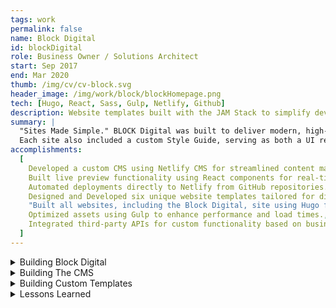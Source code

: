 ```yaml
---
tags: work
permalink: false
name: Block Digital
id: blockDigital
role: Business Owner / Solutions Architect
start: Sep 2017
end: Mar 2020
thumb: /img/cv/cv-block.svg
header_image: /img/work/block/blockHomepage.png
tech: [Hugo, React, Sass, Gulp, Netlify, Github]
description: Website templates built with the JAM Stack to simplify development and content management.
summary: |
  "Sites Made Simple." BLOCK Digital was built to deliver modern, high-performance, and lightweight websites using JAMstack technologies. At its core, BLOCK leveraged the Hugo Static Site Generator, where I developed reusable components—or “blocks”—that could be referenced in Markdown files to generate pages dynamically. The sites were deployed via Netlify, with a fully editable CMS powered by Netlify CMS and React.js.<br>
  Each site also included a custom Style Guide, serving as both a UI reference for clients and a developer-friendly resource with code examples, ensuring seamless content management and scalability. There were many aspects to this project but in the details below I go through what I believe are the key points that were worth sharing.
accomplishments:
  [
    Developed a custom CMS using Netlify CMS for streamlined content management.,
    Built live preview functionality using React components for real-time content editing.,
    Automated deployments directly to Netlify from GitHub repositories.,
    Designed and Developed six unique website templates tailored for different business needs.,
    "Built all websites, including the Block Digital, site using Hugo for speed and flexibility.",
    Optimized assets using Gulp to enhance performance and load times.,
    Integrated third-party APIs for custom functionality based on business requirements.,
  ]
---
```


<!-- Details -->
<details>
    <summary>Building Block Digital</summary>
    <div class="details-content">
        <div class="detail-image-wrapper" data-scrollable="true">
            <div class="scroll-container" tabindex="0" role="region" aria-label="Scrollable image content">
                <img src="/img/work/block/block-homepage.png" alt="Block Digital website" loading="lazy">
            </div>
            <div class="scroll-indicator">
                <em><span class="sr-only">This Section is</span> Scrollable</em>
            </div>
        </div>
        <h3>Forming the Idea</h3>
        <p>
            I wanted to create a faster, simpler, and cheaper way to develop and deploy sites for small businesses. I wanted to avoid the headache of developing and maintaining Wordpress sites. Scaling this into a viable business was my first goal, but my second goal was to experiment with <strong>JAMstack</strong> technologies and see exactly what was possible. I wanted to "productize" web services. The main product being website development. Other services I wanted to offer were:
        </p>
        <ul role="list">
            <li>Web Design</li>
            <li>Brand Strategy</li>
            <li>Digital Marketing</li>
            <li>Site Audits</li>
        </ul>
        <p>
            Web Design would be provided by the <a href="https://www.manypixels.co/" title="Go to ManyPixels website" target="_blank">ManyPixels</a> design agency. I leaned on my own professional experience to provide Brand Strategy and Site Audits. The idea was to work with clients to identify the goal of their existing site or brand and provide advice on how to best communicate that to their customers. For all design updates to their existing brand or site, I would lean on <strong>ManyPixels</strong>. 
        </p>
        <p>
            Digital Marketing involved providing a social media content strategy and a paid ad strategy, with the help of my better half, <strong>Celeste Fondeur</strong>, who has professional experience as a content writer and social media strategist.
        </p>
        <div class="detail-image-wrapper" data-scrollable="true">
            <div class="scroll-container" tabindex="0" role="region" aria-label="Scrollable image content">
                <img src="/img/work/block/blockPlans.png" alt="Block Digital website" loading="lazy">
            </div>
            <div class="scroll-indicator">
                <em><span class="sr-only">This Section is</span> Scrollable</em>
            </div>
        </div>
        <h3>How Tech Informed Pricing</h3>
        <p>
            The goal of the pricing strategy was to market for volume. With a lower price point, I would be able to gain more clients. The turnaround time would be much faster given the simpler tech stack. I would utilize <strong>ManyPixels</strong> to create templates that would fit most small business needs.
        </p>
        <p>
            I would upsell based on the number of revisions, which I priced as "Site Monitoring." If the customer wanted something completely custom-built, the price was determined after a conversation with them. This could include, and in fact did, working with customers who had completely different tech stacks and tech needs.
        </p>
        <h3>Choosing the JAMStack</h3>
        <p>
            The <strong>JAMstack</strong> (JavaScript, APIs, and Markdown) is a modern web architecture commonly used with <strong>static site generators</strong> like <a href="https://gohugo.io/" title="Go To Hugo Website" target="_blank">Hugo</a> and <a href="https://www.11ty.dev/" title="Go To 11ty Website" target="_blank">11ty</a>. These tools convert Markdown files into HTML at build time, eliminating the need for a server-side language like <abbr title="Personal Home Page Hypertext Preprocessor">PHP</abbr>. This approach allows for reusable templates and a highly efficient deployment process.
        </p>
        <p>
            To deploy these sites, I simply pushed each project to a dedicated <strong>GitHub repository</strong> and connected it to <strong>Netlify</strong>. With minimal setup, any updates pushed to GitHub would trigger an automatic build and deployment.
        </p>
        <p>
            Netlify also provided a <strong>Git-based CMS</strong>, originally called <strong>Netlify CMS</strong> (now <a href="https://decapcms.org/docs/intro/" target="_blank" title="Go to Decap CMS website">Decap CMS</a>). Unlike traditional databases, Decap CMS stores content directly in a Git repository, making it a lightweight solution perfect for small business marketing sites.
        </p>
        <div class="detail-image-wrapper">
            <img src="/img/work/block/block-jamstack-diagram.png" alt="A rough diagram of How the Hugo Static Site Generator, Netlify, and Netlify CMS technologies work together" loading="lazy">
        </div>
        <p>
            To enhance the CMS experience, I built <strong>custom <a href="https://react.dev/" title="Go to React.js website" target="_blank">React</a> components</strong> for the preview window, ensuring a 1:1 representation of the final website. This approach eliminated the need for paid hosting, as there was no PHP backend to maintain. Any additional functionality—such as social media feeds or event calendars—was handled through <strong>third-party APIs</strong>.
        </p>
        <p>
            I chose <strong>Hugo</strong> as the static site generator due to its <strong>blazing-fast build times</strong>. I also created multiple <strong>pre-built templates</strong> tailored to different business needs. The end result was 
            a highly adaptable system that provided small businesses with cost-effective, low-maintenance websites requiring 
            minimal configuration.
        </p>
        <p>
            Next, I'll dive into the <strong>technical details</strong> behind the CMS and custom templates, followed by key <strong>lessons learned</strong> from building Block Digital.
        </p>
    </div>
</details>
<details>
    <summary>Building The CMS</summary>
    <div class="details-content">
        <div class="detail-image-wrapper">
            <img src="/img/work/block/block-config-columns.png" alt="Config File for Netlify CMS" loading="lazy">
        </div>
        <h3>The CMS Config</h3>
        <p>
            Netlify CMS relies on a <code>config.yml</code> file to define its behavior, specifying where content is stored, how collections are structured, and how the editing interface is configured. The core of this setup revolves around <code>collections</code> and <code>fields</code>, which determine what content can be edited and the specific fields available for each type of content.
        </p>
        <p>
            Each field is defined by a <code>widget</code> property, which determines the type of input used. Some common widgets include:
        </p>
        <ul role="list">
            <li><code>string</code> – Basic text input</li>
            <li><code>boolean</code> – A simple true/false toggle</li>
            <li><code>image</code> – File upload for images</li>
            <li><code>list</code> – A repeatable set of items</li>
            <li><code>object</code> – A container for grouping multiple fields</li>
        </ul>
        <p>
            The <code>object</code> widget is especially powerful because it allows nesting multiple widgets under a single field. You can even nest other <code>object</code> widgets, making it ideal for structured content.
        </p>
        <h3>Structuring Pages and Components</h3>
        <p>
            I structured each page of the website as a collection and used appropriate field widgets to build out the content. The key to flexibility was leveraging <code>list</code> and <code>object</code> fields to create <strong>nested components and multi-column layouts</strong>.
        </p>
        <p>
            To enable this, I added a <code>list</code> field called <code>components</code>. Each component within this list was an <code>object</code> containing elements such as:
        </p>
        <ul role="list">
            <li>Buttons</li>
            <li>Content (Rich Text / Markdown)</li>
            <li>Images</li>
            <li>Forms</li>
        </ul>
        <p>
            For more complex layouts, I introduced "nested columns," which allowed additional components inside them. This created a flexible system where users could build intricate layouts directly from the CMS.
        </p>
        <div class="detail-image-wrapper">
            <img src="/img/work/block/block-cms-column.png" alt="Config File for Netlify CMS" loading="lazy">
        </div>
        <h3>Custom Attributes and Styling</h3>
        <p>
            To allow users to customize styles and attributes, I added a <code>list</code> widget called <code>attributes</code> to most elements. This let users define custom attributes and values as needed. 
        </p>
        <p>
            Additionally, column elements accepted a string of class names, making it easy to apply custom styles—such as defining column widths in a CSS grid system.
        </p>
        <h3>Creating the CMS Interface</h3>
        <p>
            The CMS interface itself required a dedicated HTML file at <code>/static/admin/index.html</code>, which acted as a <strong>single-page application (SPA)</strong>. Netlify CMS provided an option to extend the interface with custom React components, making it possible to preview content inside the CMS.
        </p>
        <div class="detail-image-wrapper">
            <img src="/img/work/block/block-cms-blog.png" alt="Config File for Netlify CMS" loading="lazy">
        </div>
        <p>
            Inside the <code>static/admin/previews/</code> directory, I created preview components for the blog and general page layouts. Then, in a <code>preview.js</code> file, I registered them with the CMS:
        </p>
    <pre><code>
    CMS.registerPreviewTemplate("site", SitePagePreview);
    </code></pre>
        <p>
            This approach ensured that the preview inside the CMS closely matched the live website. The site's assets, including JavaScript bundles and minified CSS, were handled with Gulp.js for optimization. (Today, alternative tools like Vite or esbuild provide more modern asset bundling solutions.)
        </p>
        <p>
            While this CMS setup successfully met my goals, it also introduced some challenges—such as styling limitations and CMS-specific quirks—which I'll discuss in the <strong>Lessons Learned</strong> section.
        </p>
    </div>
</details>
<details>
    <summary>Building Custom Templates</summary>
    <div class="details-content">
        <div class="detail-image-wrapper">
            <img src="/img/work/block/block-markdown-code.png" alt="Screenshot of Block Digital’s Markdown code configuration for Netlify CMS" loading="lazy">
        </div>
        <h3>Configuring Markdown Files</h3>
        <!-- <p>
            In the previous section, <strong>"Building the CMS,"</strong> I discussed how Netlify CMS reads a configuration file to generate editable fields for users. Now, I'll explain how Netlify interacts with Hugo's markdown files to build pages.
        </p> -->
        <p>
            Like many static site generators (SSGs), Hugo uses markdown files in combination with layout templates to generate pages. The markdown files store content and metadata, while layout files determine how the content is displayed. The front matter in a markdown file specifies which layout should be used. 
        </p>
        <p>
            Typically, there is a <code>list</code> layout for blogs and a <code>single</code> layout for individual pages. Sections, columns, components, and attributes are defined in the markdown content in the same way they are structured in the CMS configuration. At build time, Hugo parses the markdown metadata, selects the appropriate template, and renders the final page. 
        </p>
        <h3>Converting Markdown to HTML</h3>
        <p>
            Inside these templates, you can include logic to iterate through the markdown data. Since Hugo’s front matter supports structured data formats like <abbr title="Yet Another Markup Language">YAML</abbr>, you can define arrays and objects, making them accessible within the template.
        </p>
        <div class="detail-image-wrapper">
            <img src="/img/work/block/block-component-code.png" alt="Example of Hugo template rendering components from markdown data" loading="lazy">
        </div>
        <p>
            Once I ensured that the markdown structure in my content file matched the Netlify CMS <code>config.yml</code> file, it was just a matter of rendering the appropriate HTML. For both the <code>single.html</code> and the <code>list.html</code> files within <code>layouts/_default/</code>, I iterated through the markdown data structure specified in each content file. The template itself checks to see if a section or component exists, then builds the HTML accordingly.
        </p>
        <p>
            This ensured that any updates made in the CMS editor were reflected in the generated site. In essence, the entire site structure existed as data—so all we were doing was manipulating data to render HTML. 
        </p>
        <h3>Building The Templates</h3>
        <p>
            Building the templates themselves was straightforward. Once the structure was in place, I could create almost any layout. Since I was working solo, I didn't have a dedicated <abbr title="User Experience">UX</abbr> designer, so I partnered with an external agency, <strong>ManyPixels</strong>.
        </p>
        <div class="detail-image-wrapper" data-scrollable="true">
            <div class="scroll-container" tabindex="0" role="region" aria-label="Scrollable image content">
                <img src="/img/work/block/blockTemplate.png" alt="Screenshot of Block Digital’s template selection page, displaying available website layouts" loading="lazy">
            </div>
            <div class="scroll-indicator">
                <em><span class="sr-only">This Section is</span> Scrollable</em>
            </div>
        </div>
        <p>
            They designed six flexible layouts that could be adapted to fit various businesses—including the design for the Block Digital website. Once the designs were complete, I handled the development, ensuring that all websites were fully responsive and accessible on all devices. The image above showcases the 'StoreFront' layout, designed to be suitable for most small businesses.
        <h3>Adding a Style Guide</h3>
        <p>
            Lastly, I wanted to include a style guide with each website. Why? If a client ever wanted to modify the layout of their site—not just the content—I wanted them to have a reference.
        </p>
        <div class="detail-image-wrapper" data-scrollable="true">
            <div class="scroll-container" tabindex="0" role="region" aria-label="Scrollable image content">
                <img src="/img/work/block/blockDLS2.png" alt="Example of Block Digital’s storefront template, showing a preview of an e-commerce layout" loading="lazy">
            </div>
            <div class="scroll-indicator">
                <em><span class="sr-only">This Section is</span> Scrollable</em>
            </div>
        </div>
        <p>
            The style guide showcased all available components, such as form elements and buttons, along with guidelines on typography, colors, and accessibility best practices (including ADA compliance).
        </p>
        <p>
            By incorporating these guidelines, I ensured that clients had full control over their site's visual identity while maintaining consistency and usability. Best case scenario.
        </p>
    </div>
</details>
<details>
    <summary>Lessons Learned</summary>
    <div class="details-content">
        <p>
            Block Digital was a fun and ambitious project, but ultimately, it was not sustainable. It served as a tech demo showcasing what was possible with this stack. I learned that you could mimic a traditional CMS—including live previews—using Netlify and the JAMstack. These technologies saved time and money, but as I quickly realized, good technology alone does not make a successful business.
        </p>
        <h3>Lesson One: Good Tech <span style="font-size: var(--font-size-h2)">≠</span> Good User Experience.</h3>
        <p>
            While Netlify CMS provided a powerful way to structure content using nested fields, the user experience was far from ideal. Users had to navigate deeply nested dropdowns to find the fields they needed, making content management cumbersome. This was less a limitation of Netlify itself and more a result of my design choices. In hindsight, I wish there had been a more intuitive way to visualize nested fields—perhaps something Decap CMS has improved upon.
        </p>
        <h3>Lesson Two: The Difference Between a Service and a Product is TIME.</h3>
        <p>
            My original goal as a business owner was to create a tech stack so simple that I could customize and deploy a website within three days—just add the company name, upload assets, update copy, and launch. In reality, clients often require multiple revisions. During my time as a Sr. Frontend Developer at <a href="https://union.co/" title="Go To Union.co website">Union.co</a>, a high-end digital marketing agency in Charlotte, NC, I learned about the <strong>AOR</strong> ("Agency of Record") model, where agencies keep clients on retainer. This approach allows clients a set number of revisions while ensuring the agency's time and resources are used efficiently. If I had adopted a similar model, it could have helped balance client needs with sustainable business practices.
        </p>
        <h3>Lesson Three: Simplicity is Subjective.</h3>
        <p>
            What seems simple to a developer—nested columns, attributes, and components—may not be simple to a client. Many clients were already familiar with widely used platforms like WordPress or newer solutions like Squarespace. Introducing an alternative CMS, even if technically superior or more cost-effective, often added complexity rather than solving a problem for them. One client asked if I built Squarespace templates, another asked if I used WordPress, and one required WordPress due to their business needs. This experience led me to my next realization...
        </p>
        <h3>Lesson Four: Maybe You Shouldn't Reinvent the Wheel.</h3>
        <p>
            Just because you <i>can</i> build something doesn’t mean you <em>should</em>. If the business goal is to create websites quickly, it's essential to research all available technologies before reinventing the wheel. Ironically, my highest-paying client <em>required</em> me to build and update WordPress templates instead of using a custom solution. It spoke volumes that a larger agency like <strong>Union.co</strong> also relied on WordPress, alongside other PHP-based CMSs like Craft. Ultimately, the best choice is the one that aligns with both your business goals and your clients' needs. Overengineering can be a costly mistake.
        </p>
    </div>
</details>
